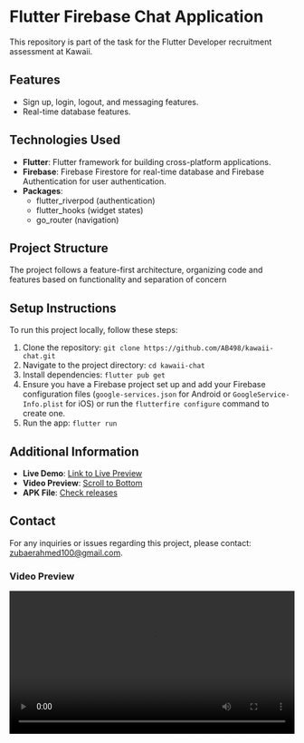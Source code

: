 # Flutter Firebase Chat Application

This repository is part of the task for the Flutter Developer recruitment assessment at Kawaii.

## Features

- Sign up, login, logout, and messaging features.
- Real-time database features.
  
## Technologies Used

- **Flutter**: Flutter framework for building cross-platform applications.
- **Firebase**: Firebase Firestore for real-time database and Firebase Authentication for user authentication.
- **Packages**: 
  - flutter_riverpod (authentication)
  - flutter_hooks (widget states)
  - go_router (navigation)

## Project Structure

The project follows a feature-first architecture, organizing code and features based on functionality and separation of concern

## Setup Instructions

To run this project locally, follow these steps:

1. Clone the repository: `git clone https://github.com/AB498/kawaii-chat.git`
2. Navigate to the project directory: `cd kawaii-chat`
3. Install dependencies: `flutter pub get`
4. Ensure you have a Firebase project set up and add your Firebase configuration files (`google-services.json` for Android or `GoogleService-Info.plist` for iOS) or run the `flutterfire configure` command to create one.
5. Run the app: `flutter run`

## Additional Information

- **Live Demo**: [Link to Live Preview](https://ab498.github.io)
- **Video Preview**: [Scroll to Bottom](#video-preview)
- **APK File**: [Check releases](#)

## Contact

For any inquiries or issues regarding this project, please contact: [zubaerahmed100@gmail.com](mailto:zubaerahmed100@gmail.com).

### Video Preview

<video width="100%" controls>
  <source src="https://ab498.github.io/vids/chat-recording.mp4" type="video/mp4"> 
</video>
